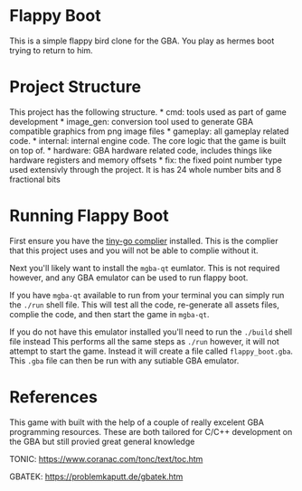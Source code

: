 # Flappy Boot
This is a simple flappy bird clone for the GBA.
You play as hermes boot trying to return to him.

# Project Structure
This project has the following structure.
    * cmd: tools used as part of game development
        * image_gen: conversion tool used to generate GBA compatible graphics from png image files
    * gameplay: all gameplay related code.
    * internal: internal engine code. The core logic that the game is built on top of.
        * hardware: GBA hardware related code, includes things like hardware registers and memory offsets
        * fix: the fixed point number type used extensivly through the project. It is has 24 whole number bits and 8 fractional bits

# Running Flappy Boot
First ensure you have the [tiny-go complier](https://tinygo.org/getting-started/install/) installed.
This is the complier that this project uses and you will not be able to complie without it.

Next you'll likely want to install the `mgba-qt` eumlator.
This is not required however, and any GBA emulator can be used to run flappy boot.

If you have `mgba-qt` available to run from your terminal you can simply run the `./run` shell file.
This will test all the code, re-generate all assets files, complie the code, and then start the game in `mgba-qt`.

If you do not have this emulator installed you'll need to run the `./build` shell file instead
This performs all the same steps as `./run` however, it will not attempt to start the game.
Instead it will create a file called `flappy_boot.gba`.
This `.gba` file can then be run with any sutiable GBA emulator.

# References
This game with built with the help of a couple of really excelent  GBA programming resources.
These are both tailored for C/C++ development on the GBA but still provied great general knowledge

TONIC: https://www.coranac.com/tonc/text/toc.htm

GBATEK: https://problemkaputt.de/gbatek.htm


